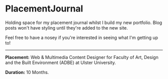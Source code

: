 # PlacementJournal
Holding space for my placement journal whilst I build my new portfolio. Blog posts won't have styling until they're added to the new site.

Feel free to have a nosey if you're interested in seeing what I'm getting up to!
* * *

**Placement:** Web & Multimedia Content Designer for Faculty of Art, Design and the Built Environment (ADBE) at Ulster University.

**Duration:** 10 Months.
